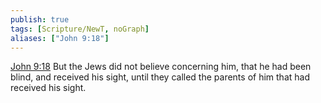 ```yaml
---
publish: true
tags: [Scripture/NewT, noGraph]
aliases: ["John 9:18"]
---
```

[John 9:18](https://churchofjesuschrist.org/study/scriptures/nt/john/9?lang=eng&id=p18#p18) But the Jews did not believe concerning him, that he had been blind, and received his sight, until they called the parents of him that had received his sight.
